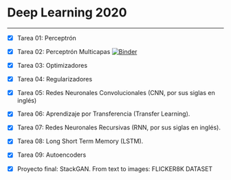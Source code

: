 # Deep Learning 2020

***

- [X] Tarea 01: Perceptrón

- [X] Tarea 02: Perceptrón Multicapas [![Binder](https://mybinder.org/badge_logo.svg)](https://mybinder.org/v2/gh/dapivei/deep-learning-2020/master)

- [X] Tarea 03: Optimizadores

- [X] Tarea 04: Regularizadores

- [X] Tarea 05: Redes Neuronales Convolucionales (CNN, por sus siglas en inglés)

- [X] Tarea 06: Aprendizaje por Transferencia (Transfer Learning).

- [X] Tarea 07: Redes Neuronales Recursivas (RNN, por sus siglas en inglés).

- [X] Tarea 08: Long Short Term Memory (LSTM).

- [X] Tarea 09: Autoencoders

- [X] Proyecto final: StackGAN. From text to images: FLICKER8K DATASET

